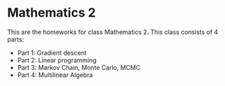 # Mathematics 2

This are the homeworks for class Mathematics 2. This class consists of 4 parts:
* Part 1: Gradient descent
* Part 2: Linear programming
* Part 3: Markov Chain,  Monte Carlo, MCMC
* Part 4: Multilinear Algebra
